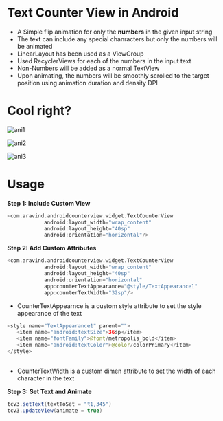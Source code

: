 # Text Counter View in Android
- A Simple flip animation for only the **numbers** in the given input string
- The text can include any special chanracters but only the numbers will be animated
- LinearLayout has been used as a ViewGroup
- Used RecyclerViews for each of the numbers in the input text
- Non-Numbers will be added as a normal TextView
- Upon animating, the numbers will be smoothly scrolled to the target position using animation duration and density DPI

# Cool right?
![ani1](https://user-images.githubusercontent.com/19949072/131233509-a506275c-ecc4-4ad5-a483-f159d01a1169.gif) 

![ani2](https://user-images.githubusercontent.com/19949072/131233525-2f17ce27-b084-430a-93d4-c51ea4af3bbf.gif) 

![ani3](https://user-images.githubusercontent.com/19949072/131233538-1a10fe12-c6e8-4efc-8e3d-318934078f42.gif)



# Usage

**Step 1: Include Custom View**

```kotlin
<com.aravind.androidcounterview.widget.TextCounterView
            android:layout_width="wrap_content"
            android:layout_height="40sp"
            android:orientation="horizontal"/>
```

**Step 2: Add Custom Attributes**

```kotlin
<com.aravind.androidcounterview.widget.TextCounterView
            android:layout_width="wrap_content"
            android:layout_height="40sp"
            android:orientation="horizontal"
            app:counterTextAppearance="@style/TextAppearance1"
            app:counterTextWidth="32sp"/>
```
- CounterTextAppearnce is a custom style attribute to set the style appearance of the text

```kotlin
<style name="TextAppearance1" parent="">
   <item name="android:textSize">36sp</item>
   <item name="fontFamily">@font/metropolis_bold</item>
   <item name="android:textColor">@color/colorPrimary</item>
</style>
    
```
- CounterTextWidth is a custom dimen attribute to set the width of each character in the text

**Step 3: Set Text and Animate**

```java
tcv3.setText(textToSet = "₹1,345")
tcv3.updateView(animate = true)
    
```
